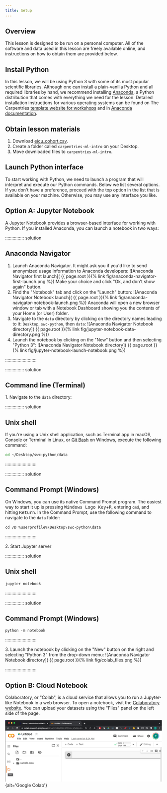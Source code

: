 ```yaml
---
title: Setup
---
```


## Overview

This lesson is designed to be run on a personal computer.
All of the software and data used in this lesson are freely available online,
and instructions on how to obtain them are provided below.

## Install Python

In this lesson, we will be using Python 3 with some of its most popular scientific libraries.
Although one can install a plain-vanilla Python and all required libraries by hand, we recommend installing [Anaconda][anaconda-website],
a Python distribution that comes with everything we need for the lesson.
Detailed installation instructions for various operating systems can be found
on The Carpentries [template website for workshops][anaconda-instructions]
and in [Anaconda documentation][anaconda-install].

## Obtain lesson materials

1. Download [eicu\_cohort.csv](./data/eicu_cohort.csv).
2. Create a folder called `carpentries-ml-intro` on your Desktop.
3. Move downloaded files to `carpentries-ml-intro`.

## Launch Python interface

To start working with Python, we need to launch a program that will interpret and execute our Python commands. Below we list several options. If you don't have a preference, proceed with the top option in the list that is available on your machine. Otherwise, you may use any interface you like.

## Option A: Jupyter Notebook

A Jupyter Notebook provides a browser-based interface for working with Python.
If you installed Anaconda, you can launch a notebook in two ways:

:::::::::::::::  solution

## Anaconda Navigator

1. Launch Anaconda Navigator.
  It might ask you if you'd like to send anonymized usage information to Anaconda developers:
  ![Anaconda Navigator first launch](
  {{ page.root }}{% link fig/anaconda-navigator-first-launch.png %})
  Make your choice and click "Ok, and don't show again" button.
2. Find the "Notebook" tab and click on the "Launch" button:
  ![Anaconda Navigator Notebook launch](
  {{ page.root }}{% link fig/anaconda-navigator-notebook-launch.png %})
  Anaconda will open a new browser window or tab with a Notebook Dashboard showing you the
  contents of your Home (or User) folder.
3. Navigate to the `data` directory by clicking on the directory names leading to it:
  `Desktop`, `swc-python`, then `data`:
  ![Anaconda Navigator Notebook directory](
  {{ page.root }}{% link fig/jupyter-notebook-data-directory.png %})
4. Launch the notebook by clicking on the "New" button and then selecting "Python 3":
  ![Anaconda Navigator Notebook directory](
  {{ page.root }}{% link fig/jupyter-notebook-launch-notebook.png %})
  

:::::::::::::::::::::::::

:::::::::::::::  solution

## Command line (Terminal)

1\. Navigate to the `data` directory:

:::::::::::::::  solution

## Unix shell

If you're using a Unix shell application, such as Terminal app in macOS, Console or Terminal
in Linux, or [Git Bash][gitbash] on Windows, execute the following command:

```bash
cd ~/Desktop/swc-python/data
```

:::::::::::::::::::::::::

:::::::::::::::  solution

## Command Prompt (Windows)

On Windows, you can use its native Command Prompt program.  The easiest way to start it up is
pressing <kbd>Windows Logo Key</kbd>\+<kbd>R</kbd>, entering `cmd`, and hitting
<kbd>Return</kbd>. In the Command Prompt, use the following command to navigate to
the `data` folder:

```source
cd /D %userprofile%\Desktop\swc-python\data
```

:::::::::::::::::::::::::

2\. Start Jupyter server

:::::::::::::::  solution

## Unix shell

```bash
jupyter notebook
```

:::::::::::::::::::::::::

:::::::::::::::  solution

## Command Prompt (Windows)

```source
python -m notebook
```

:::::::::::::::::::::::::

3\. Launch the notebook by clicking on the "New" button on the right and selecting "Python 3"
from the drop-down menu:
![Anaconda Navigator Notebook directory](
{{ page.root }}{% link fig/colab\_files.png %})


:::::::::::::::::::::::::

## Option B: Cloud Notebook

Colaboratory, or "Colab", is a cloud service that allows you to run a Jupyter-like Notebook in a web browser. To open a notebook, visit the [Colaboratory website][google-colab]. You can upload your datasets using the "Files" panel on the left side of the page.

![](fig/colab_files.png){alt='Google Colab'}



[anaconda-website]: https://www.anaconda.com/
[anaconda-instructions]: https://carpentries.github.io/workshop-template/#python
[anaconda-install]: https://docs.anaconda.com/anaconda/install
[gitbash]: https://gitforwindows.org
[google-colab]: https://colab.research.google.com/



